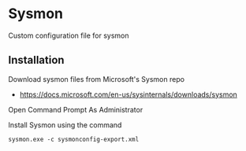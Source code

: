 # Sysmon
Custom configuration file for sysmon

## Installation

Download sysmon files from Microsoft's Sysmon repo
* https://docs.microsoft.com/en-us/sysinternals/downloads/sysmon

Open Command Prompt As Administrator

Install Sysmon using the command
```
sysmon.exe -c sysmonconfig-export.xml
```
